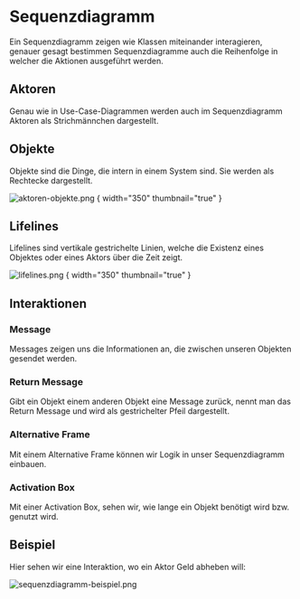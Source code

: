 # Sequenzdiagramm

Ein Sequenzdiagramm zeigen wie Klassen miteinander interagieren, genauer gesagt bestimmen Sequenzdiagramme auch die Reihenfolge in welcher die
Aktionen ausgeführt werden.

## Aktoren

Genau wie in Use-Case-Diagrammen werden auch im Sequenzdiagramm Aktoren als Strichmännchen dargestellt.

## Objekte

Objekte sind die Dinge, die intern in einem System sind. Sie werden als Rechtecke dargestellt.

![aktoren-objekte.png](aktoren-objekte.png) { width="350" thumbnail="true" }

## Lifelines

Lifelines sind vertikale gestrichelte Linien, welche die Existenz eines Objektes oder eines Aktors über die Zeit zeigt.

![lifelines.png](lifelines.png) { width="350" thumbnail="true" }

## Interaktionen

### Message

Messages zeigen uns die Informationen an, die zwischen unseren Objekten gesendet werden.

### Return Message

Gibt ein Objekt einem anderen Objekt eine Message zurück, nennt man das Return Message und wird als gestrichelter Pfeil dargestellt.

### Alternative Frame

Mit einem Alternative Frame können wir Logik in unser Sequenzdiagramm einbauen.

### Activation Box

Mit einer Activation Box, sehen wir, wie lange ein Objekt benötigt wird bzw. genutzt wird.

## Beispiel

Hier sehen wir eine Interaktion, wo ein Aktor Geld abheben will:

![sequenzdiagramm-beispiel.png](sequenzdiagramm-beispiel.png)